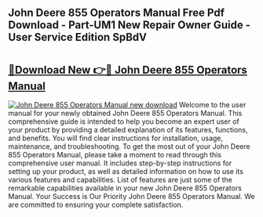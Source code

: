 ## John Deere 855 Operators Manual Free Pdf Download - Part-UM1 New Repair Owner Guide - User Service Edition SpBdV

# <h2><a href="http://bc94431.oget.top/?id=John+Deere+855+Operators+Manual">🔗Download New 👉🔴 John Deere 855 Operators Manual</a></h2>

[![John Deere 855 Operators Manual new download](https://i.imgur.com/5g1atiW.png)](http://bc94431.oget.top/?id=John+Deere+855+Operators+Manual)
Welcome to the user manual for your newly obtained John Deere 855 Operators Manual. This comprehensive guide is intended to help you become an expert user of your product by providing a detailed explanation of its features, functions, and benefits. You will find clear instructions for installation, usage, maintenance, and troubleshooting. To get the most out of your John Deere 855 Operators Manual, please take a moment to read through this comprehensive user manual. It includes step-by-step instructions for setting up your product, as well as detailed information on how to use its various features and capabilities. List of features are just some of the remarkable capabilities available in your new John Deere 855 Operators Manual. Your Success is Our Priority John Deere 855 Operators Manual. We are committed to ensuring your complete satisfaction.
